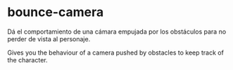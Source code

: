 bounce-camera
==============================

Dá el comportamiento de una cámara empujada por los obstáculos para no perder de vista al personaje.

Gives you the behaviour of a camera pushed by obstacles to keep track of the character.
